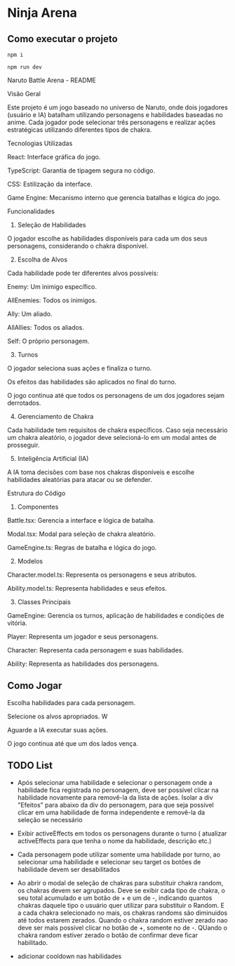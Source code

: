 # Ninja Arena

## Como executar o projeto

```
npm i

npm run dev
```

Naruto Battle Arena - README

Visão Geral

Este projeto é um jogo baseado no universo de Naruto, onde dois jogadores (usuário e IA) batalham utilizando personagens e habilidades baseadas no anime. Cada jogador pode selecionar três personagens e realizar ações estratégicas utilizando diferentes tipos de chakra.

Tecnologias Utilizadas

React: Interface gráfica do jogo.

TypeScript: Garantia de tipagem segura no código.

CSS: Estilização da interface.

Game Engine: Mecanismo interno que gerencia batalhas e lógica do jogo.

Funcionalidades

1. Seleção de Habilidades

O jogador escolhe as habilidades disponíveis para cada um dos seus personagens, considerando o chakra disponível.

2. Escolha de Alvos

Cada habilidade pode ter diferentes alvos possíveis:

Enemy: Um inimigo específico.

AllEnemies: Todos os inimigos.

Ally: Um aliado.

AllAllies: Todos os aliados.

Self: O próprio personagem.

3. Turnos

O jogador seleciona suas ações e finaliza o turno.

Os efeitos das habilidades são aplicados no final do turno.

O jogo continua até que todos os personagens de um dos jogadores sejam derrotados.

4. Gerenciamento de Chakra

Cada habilidade tem requisitos de chakra específicos. Caso seja necessário um chakra aleatório, o jogador deve selecioná-lo em um modal antes de prosseguir.

5. Inteligência Artificial (IA)

A IA toma decisões com base nos chakras disponíveis e escolhe habilidades aleatórias para atacar ou se defender.

Estrutura do Código

1. Componentes

Battle.tsx: Gerencia a interface e lógica de batalha.

Modal.tsx: Modal para seleção de chakra aleatório.

GameEngine.ts: Regras de batalha e lógica do jogo.

2. Modelos

Character.model.ts: Representa os personagens e seus atributos.

Ability.model.ts: Representa habilidades e seus efeitos.

3. Classes Principais

GameEngine: Gerencia os turnos, aplicação de habilidades e condições de vitória.

Player: Representa um jogador e seus personagens.

Character: Representa cada personagem e suas habilidades.

Ability: Representa as habilidades dos personagens.

## Como Jogar

Escolha habilidades para cada personagem.

Selecione os alvos apropriados.
W

Aguarde a IA executar suas ações.

O jogo continua até que um dos lados vença.

## TODO List

- Após selecionar uma habilidade e selecionar o personagem onde a habilidade fica registrada no personagem, deve ser possível clicar na habilidade novamente para removê-la da lista de ações. Isolar a div "Efeitos" para abaixo da div do personagem, para que seja possível clicar em uma habilidade de forma independente e removê-la da seleção se necessário

- Exibir activeEffects em todos os personagens durante o turno ( atualizar activeEffects para que tenha o nome da habilidade, descrição etc.)

- Cada personagem pode utilizar somente uma habilidade por turno, ao selecionar uma habilidade e selecionar seu target os botôes de habilidade devem ser desabilitados

- Ao abrir o modal de seleção de chakras para substituir chakra random, os chakras devem ser agrupados. Deve se exibir cada tipo de chakra, o seu total acumulado e um botão de + e um de -, indicando quantos chakras daquele tipo o usuário quer utilizar para substituir o Random. E a cada chakra selecionado no mais, os chakras randoms são diminuidos até todos estarem zerados.
  Quando o chakra random estiver zerado nao deve ser mais possível clicar no botão de +, somente no de -. QUando o chakra random estiver zerado o botão de confirmar deve ficar habilitado.

- adicionar cooldown nas habilidades
